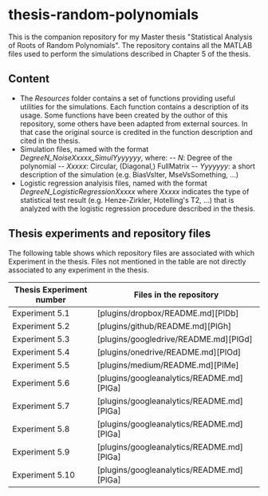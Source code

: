 # thesis-random-polynomials
This is the companion repository for my Master thesis "Statistical Analysis of Roots of Random Polynomials".
The repository contains all the MATLAB files used to perform the simulations described in Chapter 5 of the thesis.

## Content
- The *Resources* folder contains a set of functions providing useful utilities for the simulations. Each function contains a description of its usage. Some functions have been created by the outhor of this repository, some others have been adapted from external sources. In that case the original source is credited in the function description and cited in the thesis.
- Simulation files, named with the format *DegreeN_NoiseXxxxx_SimulYyyyyyy*, where:
 -- *N*: Degree of the polynomial
 -- *Xxxxx*: Circular, (Diagonal,) FullMatrix
 -- *Yyyyyyy*: a short description of the simulation (e.g. BiasVsIter, MseVsSomething, ...)
- Logistic regression analyisis files, named with the format *DegreeN_LogisticRegressionXxxxx* where *Xxxxx* indicates the type of statistical test result (e.g. Henze-Zirkler, Hotelling's T2, ...) that is analyzed with the logistic regression procedure described in the thesis.

## Thesis experiments and repository files
The following table shows which repository files are associated with which Experiment in the thesis. Files not mentioned in the table are not directly associated to any experiment in the thesis.

| Thesis Experiment number | Files in the repository |
| ------ | ------ |
| Experiment 5.1 | [plugins/dropbox/README.md][PlDb] |
| Experiment 5.2 | [plugins/github/README.md][PlGh] |
| Experiment 5.3 | [plugins/googledrive/README.md][PlGd] |
| Experiment 5.4 | [plugins/onedrive/README.md][PlOd] |
| Experiment 5.5 | [plugins/medium/README.md][PlMe] |
| Experiment 5.6 | [plugins/googleanalytics/README.md][PlGa] |
| Experiment 5.7 | [plugins/googleanalytics/README.md][PlGa] |
| Experiment 5.8 | [plugins/googleanalytics/README.md][PlGa] |
| Experiment 5.9 | [plugins/googleanalytics/README.md][PlGa] |
| Experiment 5.10 | [plugins/googleanalytics/README.md][PlGa] |


